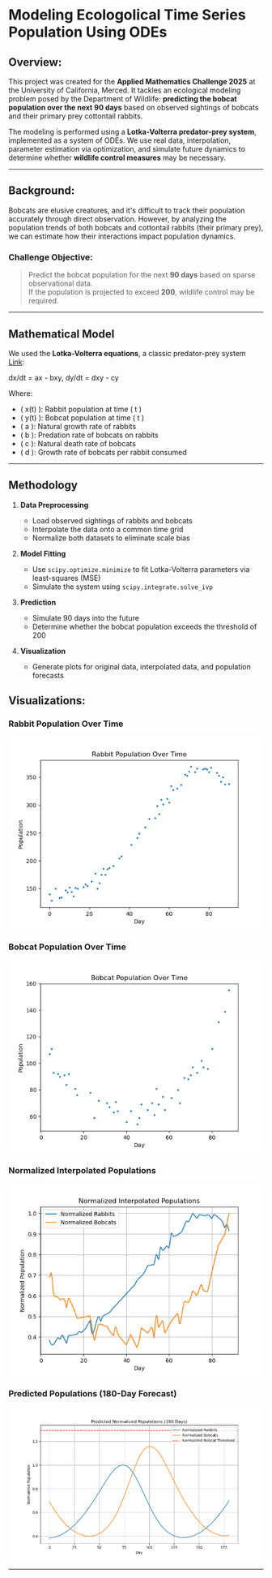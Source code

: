 # Modeling Ecologolical Time Series Population Using ODEs

## Overview:

This project was created for the **Applied Mathematics Challenge 2025** at the University of California, Merced. It tackles an ecological modeling problem posed by the Department of Wildlife: **predicting the bobcat population over the next 90 days** based on observed sightings of bobcats and their primary prey cottontail rabbits.

The modeling is performed using a **Lotka-Volterra predator-prey system**, implemented as a system of ODEs. We use real data, interpolation, parameter estimation via optimization, and simulate future dynamics to determine whether **wildlife control measures** may be necessary.

---

## Background:

Bobcats are elusive creatures, and it's difficult to track their population accurately through direct observation. However, by analyzing the population trends of both bobcats and cottontail rabbits (their primary prey), we can estimate how their interactions impact population dynamics.

### Challenge Objective:
> Predict the bobcat population for the next **90 days** based on sparse observational data.  
> If the population is projected to exceed **200**, wildlife control may be required.

---

## Mathematical Model

We used the **Lotka-Volterra equations**, a classic predator-prey system [Link](https://en.wikipedia.org/wiki/Lotka%E2%80%93Volterra_equations):

dx/dt = ax - bxy, dy/dt = dxy - cy

Where:
- \( x(t) \): Rabbit population at time \( t \)
- \( y(t) \): Bobcat population at time \( t \)
- \( a \): Natural growth rate of rabbits
- \( b \): Predation rate of bobcats on rabbits
- \( c \): Natural death rate of bobcats
- \( d \): Growth rate of bobcats per rabbit consumed

---

## Methodology

1. **Data Preprocessing**
   - Load observed sightings of rabbits and bobcats
   - Interpolate the data onto a common time grid
   - Normalize both datasets to eliminate scale bias

2. **Model Fitting**
   - Use `scipy.optimize.minimize` to fit Lotka-Volterra parameters via least-squares (MSE)
   - Simulate the system using `scipy.integrate.solve_ivp`

3. **Prediction**
   - Simulate 90 days into the future
   - Determine whether the bobcat population exceeds the threshold of 200

4. **Visualization**
   - Generate plots for original data, interpolated data, and population forecasts

## Visualizations: 

### Rabbit Population Over Time
![Rabbit Population](plots/rabbit_population_plot.png)

### Bobcat Population Over Time
![Bobcat Population](plots/bobcat_population_plot.png)

### Normalized Interpolated Populations
![Interpolated Data](plots/interpolated_data.png)

### Predicted Populations (180-Day Forecast)
![Full Prediction](plots/full_prediction.png)

---

